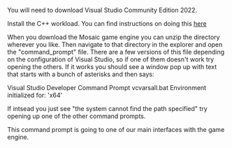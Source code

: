 You will need to download Visual Studio Community Edition 2022. 

Install the C++ workload. You can find instructions on doing this [here](https://learn.microsoft.com/en-us/cpp/build/vscpp-step-0-installation?view=msvc-170)

When you download the Mosaic game engine you can unzip the directory wherever you like. Then navigate to that directory in the explorer and open the "command_prompt" file. There are a few versions of this file depending on the configuration of Visual Studio, so if one of them doesn't work try opening the others. If it works you should see a window pop up with text that starts with a bunch of asterisks and then says:

Visual Studio Developer Command Prompt
vcvarsall.bat Environment initialized for: 'x64'

If intsead you just see "the system cannot find the path specified" try opening up one of the other command prompts.

This command prompt is going to one of our main interfaces with the game engine. 
